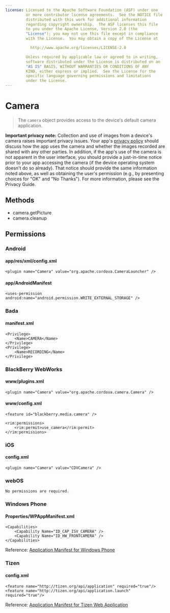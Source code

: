 ```yaml
---
license: Licensed to the Apache Software Foundation (ASF) under one
         or more contributor license agreements.  See the NOTICE file
         distributed with this work for additional information
         regarding copyright ownership.  The ASF licenses this file
         to you under the Apache License, Version 2.0 (the
         "License"); you may not use this file except in compliance
         with the License.  You may obtain a copy of the License at

           http://www.apache.org/licenses/LICENSE-2.0

         Unless required by applicable law or agreed to in writing,
         software distributed under the License is distributed on an
         "AS IS" BASIS, WITHOUT WARRANTIES OR CONDITIONS OF ANY
         KIND, either express or implied.  See the License for the
         specific language governing permissions and limitations
         under the License.
---
```


Camera
======

> The `camera` object provides access to the device's default camera application.

**Important privacy note:** Collection and use of images from a device's camera raises important privacy issues.  Your app's [privacy policy](guide_getting-started_index.md.html) should discuss how the app uses the camera and whether the images recorded are shared with any other parties.  In addition, if the app's use of the camera is not apparent in the user interface, you should provide a just-in-time notice prior to your app accessing the camera (if the device operating system doesn't do so already).  That notice should provide the same information noted above, as well as obtaining the user's permission (e.g., by presenting choices for "OK" and "No Thanks").  For more information, please see the Privacy Guide.

Methods
-------

- camera.getPicture
- camera.cleanup

Permissions
-----------

### Android

#### app/res/xml/config.xml

    <plugin name="Camera" value="org.apache.cordova.CameraLauncher" />

#### app/AndroidManifest

    <uses-permission android:name="android.permission.WRITE_EXTERNAL_STORAGE" />

### Bada

#### manifest.xml

    <Privilege>
        <Name>CAMERA</Name>
    </Privilege>
    <Privilege>
        <Name>RECORDING</Name>
    </Privilege>

### BlackBerry WebWorks

#### www/plugins.xml

    <plugin name="Camera" value="org.apache.cordova.camera.Camera" />

#### www/config.xml

    <feature id="blackberry.media.camera" />

    <rim:permissions>
        <rim:permit>use_camera</rim:permit>
    </rim:permissions>

### iOS

#### config.xml

    <plugin name="Camera" value="CDVCamera" />

### webOS

    No permissions are required.

### Windows Phone

#### Properties/WPAppManifest.xml

    <Capabilities>
        <Capability Name="ID_CAP_ISV_CAMERA" />
        <Capability Name="ID_HW_FRONTCAMERA" />
    </Capabilities>

Reference: [Application Manifest for Windows Phone](http://msdn.microsoft.com/en-us/library/ff769509%28v=vs.92%29.aspx)

### Tizen

#### config.xml

    <feature name="http://tizen.org/api/application" required="true"/>
    <feature name="http://tizen.org/api/application.launch" required="true"/>

Reference: [Application Manifest for Tizen Web Application](https://developer.tizen.org/help/topic/org.tizen.help.gs/Creating%20a%20Project.html?path=0_1_1_3#8814682_CreatingaProject-EditingconfigxmlFeatures)

